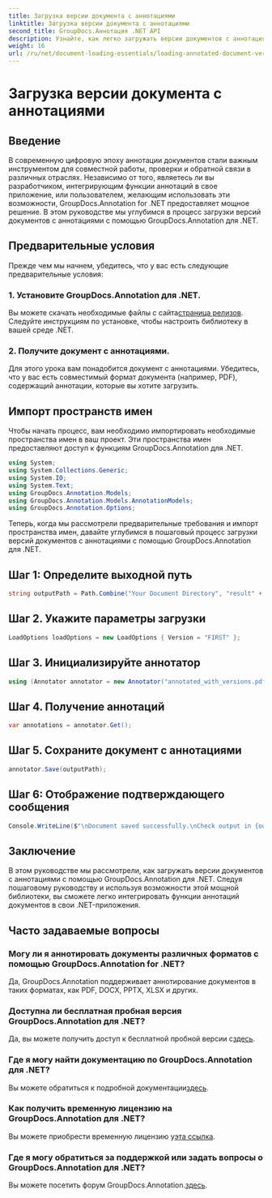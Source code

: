 ```yaml
---
title: Загрузка версии документа с аннотациями
linktitle: Загрузка версии документа с аннотациями
second_title: GroupDocs.Аннотация .NET API
description: Узнайте, как легко загружать версии документов с аннотациями с помощью GroupDocs.Annotation для .NET. Упростите процессы сотрудничества и проверки.
weight: 16
url: /ru/net/document-loading-essentials/loading-annotated-document-version/
---
```


# Загрузка версии документа с аннотациями

## Введение
В современную цифровую эпоху аннотации документов стали важным инструментом для совместной работы, проверки и обратной связи в различных отраслях. Независимо от того, являетесь ли вы разработчиком, интегрирующим функции аннотаций в свое приложение, или пользователем, желающим использовать эти возможности, GroupDocs.Annotation for .NET предоставляет мощное решение. В этом руководстве мы углубимся в процесс загрузки версий документов с аннотациями с помощью GroupDocs.Annotation для .NET.
## Предварительные условия
Прежде чем мы начнем, убедитесь, что у вас есть следующие предварительные условия:
### 1. Установите GroupDocs.Annotation для .NET.
 Вы можете скачать необходимые файлы с сайта[страница релизов](https://releases.groupdocs.com/annotation/net/). Следуйте инструкциям по установке, чтобы настроить библиотеку в вашей среде .NET.
### 2. Получите документ с аннотациями.
Для этого урока вам понадобится документ с аннотациями. Убедитесь, что у вас есть совместимый формат документа (например, PDF), содержащий аннотации, которые вы хотите загрузить.

## Импорт пространств имен
Чтобы начать процесс, вам необходимо импортировать необходимые пространства имен в ваш проект. Эти пространства имен предоставляют доступ к функциям GroupDocs.Annotation для .NET.

```csharp
using System;
using System.Collections.Generic;
using System.IO;
using System.Text;
using GroupDocs.Annotation.Models;
using GroupDocs.Annotation.Models.AnnotationModels;
using GroupDocs.Annotation.Options;
```


Теперь, когда мы рассмотрели предварительные требования и импорт пространства имен, давайте углубимся в пошаговый процесс загрузки версий документов с аннотациями с помощью GroupDocs.Annotation для .NET.
## Шаг 1: Определите выходной путь
```csharp
string outputPath = Path.Combine("Your Document Directory", "result" + Path.GetExtension("input.pdf"));
```
## Шаг 2. Укажите параметры загрузки
```csharp
LoadOptions loadOptions = new LoadOptions { Version = "FIRST" };
```
## Шаг 3. Инициализируйте аннотатор
```csharp
using (Annotator annotator = new Annotator("annotated_with_versions.pdf", loadOptions))
```
## Шаг 4. Получение аннотаций
```csharp
var annotations = annotator.Get();
```
## Шаг 5. Сохраните документ с аннотациями
```csharp
annotator.Save(outputPath);
```
## Шаг 6: Отображение подтверждающего сообщения
```csharp
Console.WriteLine($"\nDocument saved successfully.\nCheck output in {outputPath}.");
```

## Заключение
В этом руководстве мы рассмотрели, как загружать версии документов с аннотациями с помощью GroupDocs.Annotation для .NET. Следуя пошаговому руководству и используя возможности этой мощной библиотеки, вы сможете легко интегрировать функции аннотаций документов в свои .NET-приложения.
## Часто задаваемые вопросы
### Могу ли я аннотировать документы различных форматов с помощью GroupDocs.Annotation for .NET?
Да, GroupDocs.Annotation поддерживает аннотирование документов в таких форматах, как PDF, DOCX, PPTX, XLSX и других.
### Доступна ли бесплатная пробная версия GroupDocs.Annotation для .NET?
 Да, вы можете получить доступ к бесплатной пробной версии с[здесь](https://releases.groupdocs.com/).
### Где я могу найти документацию по GroupDocs.Annotation для .NET?
 Вы можете обратиться к подробной документации[здесь](https://tutorials.groupdocs.com/annotation/net/).
### Как получить временную лицензию на GroupDocs.Annotation для .NET?
 Вы можете приобрести временную лицензию у[эта ссылка](https://purchase.groupdocs.com/temporary-license/).
### Где я могу обратиться за поддержкой или задать вопросы о GroupDocs.Annotation для .NET?
 Вы можете посетить форум GroupDocs.Annotation.[здесь](https://forum.groupdocs.com/c/annotation/10).